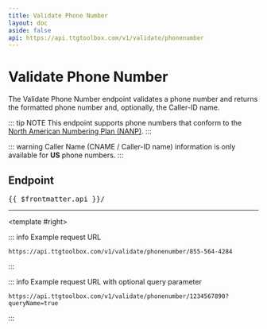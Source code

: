 ```yaml
---
title: Validate Phone Number
layout: doc
aside: false
api: https://api.ttgtoolbox.com/v1/validate/phonenumber
---
```


<script setup>
import DividePage from '../../../components/DividerPage.vue'   
</script>

# Validate Phone Number

The Validate Phone Number endpoint validates a phone number and returns the formatted phone number and, optionally, the Caller-ID name.

::: tip NOTE
This endpoint supports phone numbers that conform to the [North American Numbering Plan (NANP)](https://nationalnanpa.com/).
:::

::: warning
Caller Name (CNAME / Caller-ID name) information is only available for **US** phone numbers.
:::

## Endpoint <Badge type="tip" text="GET" />

<pre>{{ $frontmatter.api }}/<Badge type="tip" text="phone_number" /></pre>

---

<DividePage :top="63">
<template #left>

### Required path parameters

This endpoint uses the `GET` method and has the following required path parameters.

<span style="font-family:courier; font-weight:bold">phone_number</span><Badge type="info" text="string" /><Badge type="danger" text="required" /><br/>

The phone number to validate.

Formatting characters such as `+`, `-`, `#`, `,`, `:`, `.` and `spaces` are allowed and generally ignored by the validation algorithm.

### Optional query parameters

<span style="font-family:courier; font-weight:bold">queryName</span><Badge type="info" text="boolean" /><br/>

Use the optional `queryName=true` to perform a Caller-ID / CNAME lookup. The default value is `queryName=false`.

---

</template>

<template #right>

::: info Example request URL

```
https://api.ttgtoolbox.com/v1/validate/phonenumber/855-564-4284
```

:::

::: info Example request URL with optional query parameter

```
https://api.ttgtoolbox.com/v1/validate/phonenumber/1234567890?queryName=true
```

:::

</template>
</DividePage>

<DividePage :top="63">
<template #left>

### Returns

A JSON object containing the validated phone number and credit usage.

---

</template>
<template #right>

::: info An example valid response

```json
{
  "callingCode": "1",
  "countryCode": "US",
  "phoneNumber": "+18555644284",
  "nationalFormat": "(855) 564-4284",
  "valid": true,
  "validationErrors": [],
  "credits": 0
}
```

:::

::: info An example invalid response

```json
{
  "callingCode": null,
  "countryCode": null,
  "phoneNumber": "+11800-588-2300empire",
  "nationalFormat": "8005882300367473",
  "valid": false,
  "validationErrors": ["TOO_LONG"],
  "credits": 0
}
```

:::

</template>
</DividePage>
